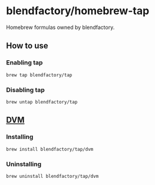# blendfactory/homebrew-tap

Homebrew formulas owned by blendfactory.

## How to use

### Enabling tap

```shell
brew tap blendfactory/tap
```

### Disabling tap

```shell
brew untap blendfactory/tap
```

## [DVM]

### Installing

```shell
brew install blendfactory/tap/dvm
```

### Uninstalling

```shell
brew uninstall blendfactory/tap/dvm
```

<!-- Links -->

[DVM]: https://github.com/blendfactory/dvm
